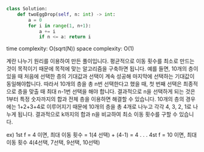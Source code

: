 ```python
class Solution:
    def twoEggDrop(self, n: int) -> int:
        a = 0
        for i in range(1, n+1):
            a += i
            if n <= a: return i
```

time complexity: O(sqrt(N))
space complexity: O(1)

계란 나누기 원리를 이용하여 만든 풀이입니다.
평균적으로 이동 횟수를 최소로 만드는 것이 목적이기 때문에 목적에 맞는 알고리즘을 구축하면 됩니다.
예를 들면, 10개의 층이 있을 때 처음에 선택한 층의 기대값과 선택이 계속 성공해 마지막에 선택하는 기대값이 동일해야합니다.
따라서 10개의 층을 총 n번 선택한다고 했을 때, 첫 번째 선택은 최종적으로 층을 맞출 때 최대 n-1번 선택을 해야 합니다.
결과적으로 n을 선택하게 되는 것은 1부터 특정 숫자까지의 합과 전체 층을 이용하면 해결할 수 있습니다.
10개의 층의 경우에는 1+2+3+4로 이루어지기 때문에 10개의 층을 총 4개로 나누고 각각 4, 3, 2, 1로 나누게 됩니다.
결과적으로 k까지의 합과 n을 비교하여 최소 이동 횟수를 구할 수 있습니다.

ex) 1st f = 4 이면, 최대 이동 횟수 = 1(4 선택) + (4-1) = 4
    .
    .
    .
    4st f = 10 이면, 최대 이동 횟수 4(4선택, 7선택, 9선택, 10선택)